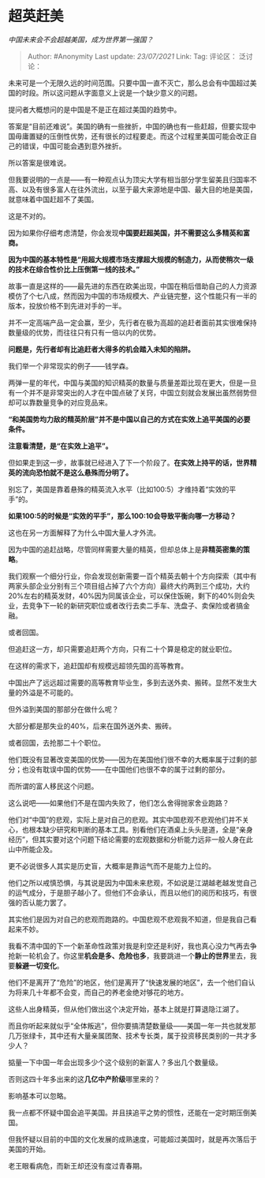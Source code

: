 # 超英赶美
*中国未来会不会超越美国，成为世界第一强国？*

> Author: #Anonymity
> Last update: *23/07/2021*
> Link:
> Tag:
> 评论区：
> 泛讨论：

未来可是一个无限久远的时间范围。只要中国一直不灭亡，那么总会有中国超过美国的时段。所以这问题从字面意义上说是一个缺少意义的问题。

提问者大概想问的是中国是不是正在超过美国的趋势中。

答案是“目前还难说”。美国的确有一些挫折，中国的确也有一些赶超，但要实现中国毋庸置疑的压倒性优势，还有很长的过程要走。而这个过程里美国可能会改正自己的错误，中国可能会遇到意外挫折。

所以答案是很难说。

但我要说明的一点是——有一种观点认为顶尖大学有相当部分学生留美且归国率不高、以及有很多富人在往外流出，以至于最大来源地是中国、最大目的地是美国，就意味着中国赶超不了美国。

这是不对的。

因为如果你仔细考虑清楚，你会发现**中国要赶超美国，并不需要这么多精英和富商。**

**因为中国的基本特性是“用超大规模市场支撑超大规模的制造力，从而使稍次一级的技术在综合性价比上压倒第一线的技术。”**

故事一直是这样的——最先进的东西在欧美出现，中国在稍后借助自己的人力资源模仿了个七八成，然而因为中国的市场规模大、产业链完整，这个性能只有一半的版本，投放价格不到先进对手的一半。

并不一定高端产品一定会赢，至少，先行者在极为高超的追赶者面前其实很难保持数量级的优势，而往往只有只有一倍以内的优势。

**问题是，先行者却有比追赶者大得多的机会踏入未知的陷阱。**

我们举一个非常现实的例子——钱学森。

两弹一星的年代，中国与美国的知识精英的数量与质量差距比现在更大，但是一旦有一个并不是非常突出的人才在中国点破了关窍，中国立刻就会发展出虽然弱势但却可以靠数量竞争的对应竞品来。

**“和美国势均力敌的精英阶层”并不是中国以自己的方式在实效上追平美国的必要条件。**

**注意看清楚，是“在实效上追平”。**

但如果走到这一步，故事就已经进入了下一个阶段了。**在实效上持平的话，世界精英的流向恐怕就不是这么悬殊而分明了。**

别忘了，美国是靠着悬殊的精英流入水平（比如100:5）才维持着“实效的平手”的。

**如果100:5的时候是“实效的平手”，那么100:10会导致平衡向哪一方移动？**

这也在另一方面解释了为什么中国大量人才外流。

因为中国的追赶战略，尽管同样需要大量的精英，但却总体上是**非精英密集的策略**。

我们观察一个细分行业，你会发现创新需要一百个精英去朝十个方向探索（其中有两家头部企业分别有三个项目组占掉了六个方向）最终大约两到三个成功，大约20%左右的精英发财，40%因为同属该企业，可以保住饭碗，剩下的40%则会失业，去竞争下一轮的新研究职位或者改行去卖二手车、洗盘子、卖保险或者搞金融。

或者回国。

但追赶这一方，却只需要追赶两个方向，只有二十个算是稳定的就业职位。

在这样的需求下，追赶国却有规模远超领先国的高等教育。

中国出产了远远超过需要的高等教育毕业生，多到去送外卖、搬砖。显然不发生大量的外溢是不可能的。

但外溢到美国的那部分在做什么呢？

大部分都是那失业的40%，后来在国外送外卖、搬砖。

或者回国，去抢那二十个职位。

他们既没有显著改变美国的优势——因为在美国他们很不幸的大概率属于过剩的部分；也没有耽误中国的优势——在中国他们也很不幸的属于过剩的部分。

而所谓的富人移民这个问题。

这么说吧——如果他们不是在国内失败了，他们怎么舍得抛家舍业跑路？

他们对“中国”的悲观，实际上是对自己的悲观。其实中国悲观不悲观他们并不关心，也根本缺少研究和判断的基本工具。别看他们在酒桌上头头是道，全是“亲身经历”，但其实要对这个问题下结论需要的宏观数据和分析能力远非一般人身在此山中所能企及。

更不必说很多人其实是历史盲，大概率是靠运气而不是能力上位的。

他们之所以戒慎恐惧，与其说是因为中国未来悲观，不如说是江湖越老越发觉自己的运气成分，于是胆子越小了。但他们不会承认，而且以他们的阅历和技巧，有很强的否认能力罢了。

其实他们是因为对自己的悲观而跑路的。中国悲观不悲观我不知道，但是我自己看起来不妙。

我看不清中国的下一个新革命性政策对我是利空还是利好，我也真心没力气再去争抢新一轮机会了。你这里**机会是多、危险也多**，我要跳进一个**静止的世界**里去，我要**躲避一切变化**。

他们不是离开了“危险”的地区，他们是离开了“快速发展的地区”，去一个他们自认为将来几十年都不会变，而自己的养老金绝对够花的地方。

这些人出身精英，但从他们做出这个决定开始，基本上就是打算退隐江湖了。

而且你听起来就似乎“全体叛逃”，但你要搞清楚数量级——美国一年一共也就发那几万张绿卡，其中还有大量亲属团聚、技术专长类，属于投资移民类别的一共才多少人？

掂量一下中国一年会出现多少个这个级别的新富人？多出几个数量级。

否则这四十年多出来的这**几亿中产阶级**哪里来的？

影响基本可以忽略。

我一点都不怀疑中国会追平美国。并且挟追平之势的惯性，还能在一定时期压倒美国。

但我怀疑以目前的中国的文化发展的成熟速度，可能超过美国时，就是再次落后于美国的开始。

老王眼看病危，而新王却还没有度过青春期。
